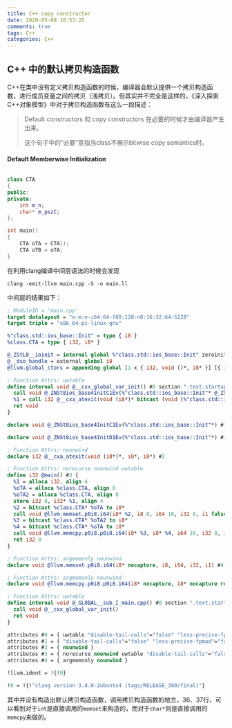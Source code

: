 ```yaml
---
title: C++ copy constructor
date: 2020-05-08 16:53:25
comments: true
tags: C++
categories: C++
---
```


## C++ 中的默认拷贝构造函数

C++在类中没有定义拷贝构造函数的时候，编译器会默认提供一个拷贝构造函数，进行成员变量之间的拷贝（浅拷贝）。但其实并不完全是这样的，《深入探索C++对象模型》中对于拷贝构造函数有这么一段描述：

>  Default constructors 和 copy constructors 在必要的时候才由编译器产生出来。
>
>  这个句子中的“必要”意指当class不展示bitwise copy semantics时。

#### Default Memberwise Initialization

```c++

class CTA
{
public:
private:
    int m_n;
    char* m_pszC;
};

int main()
{
    CTA oTA = CTA();
    CTA oTB = oTA;
}

```
在利用clang编译中间层语法的时候会发现

```clang -emit-llvm main.cpp -S -o main.ll```

中间层的结果如下：

``` llvm
; ModuleID = 'main.cpp'
target datalayout = "e-m:e-i64:64-f80:128-n8:16:32:64-S128"
target triple = "x86_64-pc-linux-gnu"

%"class.std::ios_base::Init" = type { i8 }
%class.CTA = type { i32, i8* }

@_ZStL8__ioinit = internal global %"class.std::ios_base::Init" zeroinitializer, align 1
@__dso_handle = external global i8
@llvm.global_ctors = appending global [1 x { i32, void ()*, i8* }] [{ i32, void ()*, i8* } { i32 65535, void ()* @_GLOBAL__sub_I_main.cpp, i8* null }]

; Function Attrs: uwtable
define internal void @__cxx_global_var_init() #0 section ".text.startup" {
  call void @_ZNSt8ios_base4InitC1Ev(%"class.std::ios_base::Init"* @_ZStL8__ioinit)
  %1 = call i32 @__cxa_atexit(void (i8*)* bitcast (void (%"class.std::ios_base::Init"*)* @_ZNSt8ios_base4InitD1Ev to void (i8*)*), i8* getelementptr inbounds (%"class.std::ios_base::Init", %"class.std::ios_base::Init"* @_ZStL8__ioinit, i32 0, i32 0), i8* @__dso_handle) #2
  ret void
}

declare void @_ZNSt8ios_base4InitC1Ev(%"class.std::ios_base::Init"*) #1

declare void @_ZNSt8ios_base4InitD1Ev(%"class.std::ios_base::Init"*) #1

; Function Attrs: nounwind
declare i32 @__cxa_atexit(void (i8*)*, i8*, i8*) #2

; Function Attrs: norecurse nounwind uwtable
define i32 @main() #3 {
  %1 = alloca i32, align 4
  %oTA = alloca %class.CTA, align 8
  %oTA2 = alloca %class.CTA, align 8
  store i32 0, i32* %1, align 4
  %2 = bitcast %class.CTA* %oTA to i8*
  call void @llvm.memset.p0i8.i64(i8* %2, i8 0, i64 16, i32 8, i1 false)
  %3 = bitcast %class.CTA* %oTA2 to i8*
  %4 = bitcast %class.CTA* %oTA to i8*
  call void @llvm.memcpy.p0i8.p0i8.i64(i8* %3, i8* %4, i64 16, i32 8, i1 false)
  ret i32 0
}

; Function Attrs: argmemonly nounwind
declare void @llvm.memset.p0i8.i64(i8* nocapture, i8, i64, i32, i1) #4

; Function Attrs: argmemonly nounwind
declare void @llvm.memcpy.p0i8.p0i8.i64(i8* nocapture, i8* nocapture readonly, i64, i32, i1) #4

; Function Attrs: uwtable
define internal void @_GLOBAL__sub_I_main.cpp() #0 section ".text.startup" {
  call void @__cxx_global_var_init()
  ret void
}

attributes #0 = { uwtable "disable-tail-calls"="false" "less-precise-fpmad"="false" "no-frame-pointer-elim"="true" "no-frame-pointer-elim-non-leaf" "no-infs-fp-math"="false" "no-nans-fp-math"="false" "stack-protector-buffer-size"="8" "target-cpu"="x86-64" "target-features"="+fxsr,+mmx,+sse,+sse2" "unsafe-fp-math"="false" "use-soft-float"="false" }
attributes #1 = { "disable-tail-calls"="false" "less-precise-fpmad"="false" "no-frame-pointer-elim"="true" "no-frame-pointer-elim-non-leaf" "no-infs-fp-math"="false" "no-nans-fp-math"="false" "stack-protector-buffer-size"="8" "target-cpu"="x86-64" "target-features"="+fxsr,+mmx,+sse,+sse2" "unsafe-fp-math"="false" "use-soft-float"="false" }
attributes #2 = { nounwind }
attributes #3 = { norecurse nounwind uwtable "disable-tail-calls"="false" "less-precise-fpmad"="false" "no-frame-pointer-elim"="true" "no-frame-pointer-elim-non-leaf" "no-infs-fp-math"="false" "no-nans-fp-math"="false" "stack-protector-buffer-size"="8" "target-cpu"="x86-64" "target-features"="+fxsr,+mmx,+sse,+sse2" "unsafe-fp-math"="false" "use-soft-float"="false" }
attributes #4 = { argmemonly nounwind }

!llvm.ident = !{!0}

!0 = !{!"clang version 3.8.0-2ubuntu4 (tags/RELEASE_380/final)"}

```
其中并没有构造出默认拷贝构造函数，调用拷贝构造函数的地方，36、37行，可以看到对于```int```是直接调用的```memset```来构造的，而对于```char*```则是直接调用的```memcpy```来做的。



